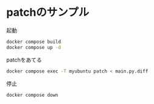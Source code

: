 # patchのサンプル

起動

```bash
docker compose build
docker compose up -d
```

patchをあてる

```bash
docker compose exec -T myubuntu patch < main.py.diff
```

停止

```bash
docker compose down
```
